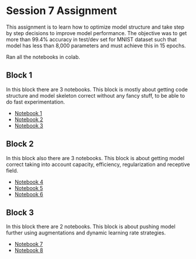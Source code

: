 # Session 7 Assignment

This assignment is to learn how to optimize model structure and take step by step decisions to improve model performance. The objective was to get more than 99.4% accuracy in test/dev set for MNIST dataset such that model has less than 8,000 parameters and must achieve this in 15 epochs.

Ran all the notebooks in colab.
## Block 1

In this block there are 3 notebooks. This block is mostly about getting code structure and model skeleton correct without any fancy stuff, to be able to do fast experimentation.

- [Notebook 1]()
- [Notebook 2]()
- [Notebook 3]()

## Block 2

In this block also there are 3 notebooks. This block is about getting model correct taking into account capacity, efficiency, regularization and receptive field.

- [Notebook 4]()
- [Notebook 5]()
- [Notebook 6]()
## Block 3

In this block there are 2 notebooks. This block is about pushing model further using augmentations and dynamic learning rate strategies.

- [Notebook 7]()
- [Notebook 8]()